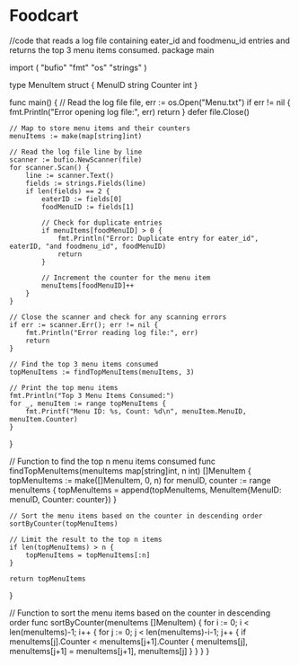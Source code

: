 # Foodcart
//code that reads a log file containing eater_id and foodmenu_id entries and returns the top 3 menu items consumed.
package main

import (
	"bufio"
	"fmt"
	"os"
	"strings"
)

type MenuItem struct {
	MenuID  string
	Counter int
}

func main() {
	// Read the log file
	file, err := os.Open("Menu.txt") 
	if err != nil {
		fmt.Println("Error opening log file:", err)
		return
	}
	defer file.Close()

	// Map to store menu items and their counters
	menuItems := make(map[string]int)

	// Read the log file line by line
	scanner := bufio.NewScanner(file)
	for scanner.Scan() {
		line := scanner.Text()
		fields := strings.Fields(line)
		if len(fields) == 2 {
			eaterID := fields[0]
			foodMenuID := fields[1]

			// Check for duplicate entries
			if menuItems[foodMenuID] > 0 {
				fmt.Println("Error: Duplicate entry for eater_id", eaterID, "and foodmenu_id", foodMenuID)
				return
			}

			// Increment the counter for the menu item
			menuItems[foodMenuID]++
		}
	}

	// Close the scanner and check for any scanning errors
	if err := scanner.Err(); err != nil {
		fmt.Println("Error reading log file:", err)
		return
	}

	// Find the top 3 menu items consumed
	topMenuItems := findTopMenuItems(menuItems, 3)

	// Print the top menu items
	fmt.Println("Top 3 Menu Items Consumed:")
	for _, menuItem := range topMenuItems {
		fmt.Printf("Menu ID: %s, Count: %d\n", menuItem.MenuID, menuItem.Counter)
	}
}

// Function to find the top n menu items consumed
func findTopMenuItems(menuItems map[string]int, n int) []MenuItem {
	topMenuItems := make([]MenuItem, 0, n)
	for menuID, counter := range menuItems {
		topMenuItems = append(topMenuItems, MenuItem{MenuID: menuID, Counter: counter})
	}

	// Sort the menu items based on the counter in descending order
	sortByCounter(topMenuItems)

	// Limit the result to the top n items
	if len(topMenuItems) > n {
		topMenuItems = topMenuItems[:n]
	}

	return topMenuItems
}

// Function to sort the menu items based on the counter in descending order
func sortByCounter(menuItems []MenuItem) {
	for i := 0; i < len(menuItems)-1; i++ {
		for j := 0; j < len(menuItems)-i-1; j++ {
			if menuItems[j].Counter < menuItems[j+1].Counter {
				menuItems[j], menuItems[j+1] = menuItems[j+1], menuItems[j]
			}
		}
	}
}

